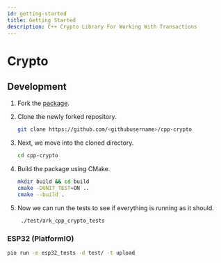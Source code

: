 ```yaml
---
id: getting-started
title: Getting Started
description: C++ Crypto Library For Working With Transactions
---
```


# Crypto

## Development

1. Fork the [package](https://github.com/ARKEcosystem/cpp-crypto).
2. Clone the newly forked repository.

   ```bash
   git clone https://github.com/<githubusername>/cpp-crypto
   ```

3. Next, we move into the cloned directory.

   ```bash
   cd cpp-crypto
   ```

4. Build the package using CMake.

   ```bash
   mkdir build && cd build
   cmake -DUNIT_TEST=ON ..
   cmake --build .
   ```

5. Now we can run the tests to see if everything is running as it should.

   ```bash
    ./test/ark_cpp_crypto_tests
   ```

### ESP32 \(PlatformIO\)

```bash
pio run -e esp32_tests -d test/ -t upload
```

